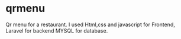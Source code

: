 # qrmenu
  Qr menu for a restaurant.
   I used Html,css and javascript for Frontend, Laravel for backend MYSQL for database.
